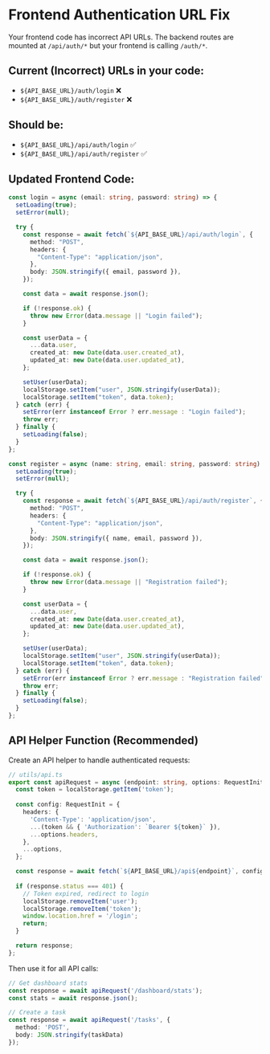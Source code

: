# Frontend Authentication URL Fix

Your frontend code has incorrect API URLs. The backend routes are mounted at `/api/auth/*` but your frontend is calling `/auth/*`.

## Current (Incorrect) URLs in your code:
- `${API_BASE_URL}/auth/login` ❌
- `${API_BASE_URL}/auth/register` ❌

## Should be:
- `${API_BASE_URL}/api/auth/login` ✅
- `${API_BASE_URL}/api/auth/register` ✅

## Updated Frontend Code:

```typescript
const login = async (email: string, password: string) => {
  setLoading(true);
  setError(null);

  try {
    const response = await fetch(`${API_BASE_URL}/api/auth/login`, {
      method: "POST",
      headers: {
        "Content-Type": "application/json",
      },
      body: JSON.stringify({ email, password }),
    });

    const data = await response.json();

    if (!response.ok) {
      throw new Error(data.message || "Login failed");
    }

    const userData = {
      ...data.user,
      created_at: new Date(data.user.created_at),
      updated_at: new Date(data.user.updated_at),
    };

    setUser(userData);
    localStorage.setItem("user", JSON.stringify(userData));
    localStorage.setItem("token", data.token);
  } catch (err) {
    setError(err instanceof Error ? err.message : "Login failed");
    throw err;
  } finally {
    setLoading(false);
  }
};

const register = async (name: string, email: string, password: string) => {
  setLoading(true);
  setError(null);

  try {
    const response = await fetch(`${API_BASE_URL}/api/auth/register`, {
      method: "POST",
      headers: {
        "Content-Type": "application/json",
      },
      body: JSON.stringify({ name, email, password }),
    });

    const data = await response.json();

    if (!response.ok) {
      throw new Error(data.message || "Registration failed");
    }

    const userData = {
      ...data.user,
      created_at: new Date(data.user.created_at),
      updated_at: new Date(data.user.updated_at),
    };

    setUser(userData);
    localStorage.setItem("user", JSON.stringify(userData));
    localStorage.setItem("token", data.token);
  } catch (err) {
    setError(err instanceof Error ? err.message : "Registration failed");
    throw err;
  } finally {
    setLoading(false);
  }
};
```

## API Helper Function (Recommended)

Create an API helper to handle authenticated requests:

```typescript
// utils/api.ts
export const apiRequest = async (endpoint: string, options: RequestInit = {}) => {
  const token = localStorage.getItem('token');
  
  const config: RequestInit = {
    headers: {
      'Content-Type': 'application/json',
      ...(token && { 'Authorization': `Bearer ${token}` }),
      ...options.headers,
    },
    ...options,
  };

  const response = await fetch(`${API_BASE_URL}/api${endpoint}`, config);
  
  if (response.status === 401) {
    // Token expired, redirect to login
    localStorage.removeItem('user');
    localStorage.removeItem('token');
    window.location.href = '/login';
    return;
  }

  return response;
};
```

Then use it for all API calls:
```typescript
// Get dashboard stats
const response = await apiRequest('/dashboard/stats');
const stats = await response.json();

// Create a task
const response = await apiRequest('/tasks', {
  method: 'POST',
  body: JSON.stringify(taskData)
});
```